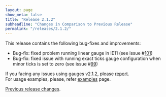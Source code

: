 ```yaml
---
layout: page
show_meta: false
title: "Release 2.1.2"
subheadline: "Changes in Comparison to Previous Release"
permalink: "/releases/2.1.2/"
---
```


This release contains the following bug-fixes and improvements:

 - Bug-fix: fixed problem running linear gauge in IE11 (see issue #[101](https://github.com/Mikhus/canvas-gauges/issues/101))
 - Bug-fix: fixed issue with running exact ticks gauge configuration when minor ticks is set to zero (see issue #[99](https://github.com/Mikhus/canvas-gauges/issues/99))

If you facing any issues using gauges v2.1.2, please [report](https://github.com/Mikhus/canvas-gauges/issues).  
For usage examples, please, refer [examples]({{site.url}}/documentation/examples/) page.

[Previous release changes]({{site.url}}/releases/2.1.1/).
